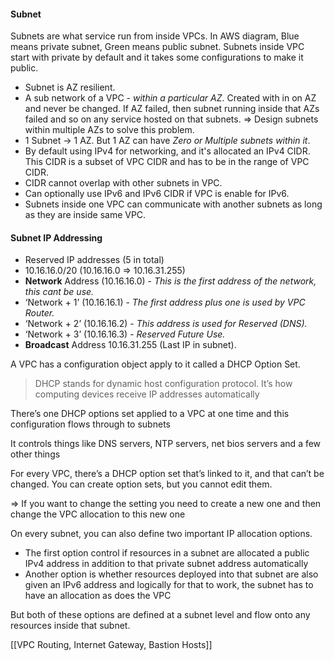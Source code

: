 #### Subnet
Subnets are what service run from inside VPCs.
In AWS diagram, Blue means private subnet, Green means public subnet.
Subnets inside VPC start with private by default and it takes some configurations to make it public.

- Subnet is AZ resilient.
- A sub network of a VPC - *within a particular  AZ*. Created with in on AZ and never be changed. If AZ failed, then subnet running inside that AZs failed and so on any service hosted on that subnets. => Design subnets within multiple AZs to solve this problem.
- 1 Subnet -> 1 AZ. But 1 AZ can have *Zero or Multiple subnets within it*.
- By default using IPv4 for networking, and it's allocated an IPv4 CIDR. This CIDR is a subset of VPC CIDR and has to be in the range of VPC CIDR.
- CIDR cannot overlap with other subnets in VPC.
- Can optionally use IPv6 and IPv6 CIDR if VPC is enable for IPv6.
- Subnets inside one VPC can communicate with another subnets as long as they are inside same VPC.
#### Subnet IP Addressing
- Reserved IP addresses (5 in total)
- 10.16.16.0/20 (10.16.16.0 ⇒ 10.16.31.255)
- **Network** Address (10.16.16.0) - *This is the first address of the network, this cant be use.*
- ‘Network + 1’ (10.16.16.1) - *The first address plus one is used by VPC Router.*
- ‘Network + 2’ (10.16.16.2) - *This address is used for Reserved (DNS).*
- ‘Network + 3’ (10.16.16.3) - *Reserved Future Use.*
- **Broadcast** Address 10.16.31.255 (Last IP in subnet).

A VPC has a configuration object apply to it called a DHCP Option Set.
> DHCP stands for dynamic host configuration protocol. It’s how computing devices receive IP addresses automatically

There’s one DHCP options set applied to a VPC at one time and this configuration flows through to subnets

It controls things like DNS servers, NTP servers, net bios servers and a few other things

For every VPC, there’s a DHCP option set that’s linked to it, and that can’t be changed. You can create option sets, but you cannot edit them.

⇒ If you want to change the setting you need to create a new one and then change the VPC allocation to this new one

On every subnet, you can also define two important IP allocation options.

- The first option control if resources in a subnet are allocated a public IPv4 address in addition to that private subnet address automatically
- Another option is whether resources deployed into that subnet are also given an IPv6 address and logically for that to work, the subnet has to have an allocation as does the VPC

But both of these options are defined at a subnet level and flow onto any resources inside that subnet.

[[VPC Routing, Internet Gateway, Bastion Hosts]]